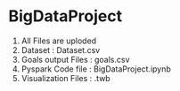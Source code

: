 # BigDataProject

1. All Files are uploded
2. Dataset : Dataset.csv
3. Goals output Files : goals.csv
4. Pyspark Code file : BigDataProject.ipynb
5. Visualization Files : .twb
